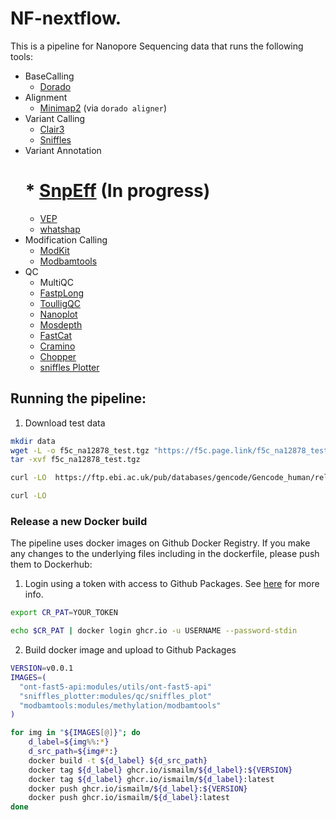 # NF-nextflow.

This is a pipeline for Nanopore Sequencing data that runs the following tools:

* BaseCalling 
  * [Dorado](https://github.com/nanoporetech/dorado)
* Alignment
  * [Minimap2](https://github.com/lh3/minimap2) (via `dorado aligner`)
* Variant Calling
  * [Clair3](https://github.com/HKU-BAL/Clair3) 
  * [Sniffles](https://github.com/fritzsedlazeck/Sniffles)
* Variant Annotation
  # * [SnpEff](https://pcingola.github.io/SnpEff/) (In progress)
  * [VEP](https://www.ensembl.org/info/docs/tools/vep/index.html)
  * [whatshap](https://whatshap.readthedocs.io/en/latest/)
* Modification Calling 
  * [ModKit](https://github.com/nanoporetech/modkit)
  * [Modbamtools](https://github.com/rrazaghi/modbamtools)
* QC
  * MultiQC
  * [FastpLong](https://github.com/OpenGene/fastplong)
  * [ToulligQC](https://github.com/GenomiqueENS/toulligQC)
  * [Nanoplot](https://github.com/wdecoster/nanoplot)
  * [Mosdepth](https://github.com/brentp/mosdepth)
  * [FastCat](https://github.com/epi2me-labs/fastcat)
  * [Cramino](https://github.com/wdecoster/cramino)
  * [Chopper](https://github.com/wdecoster/chopper)
  * [sniffles Plotter](https://github.com/farhangus/Sniffles2_plot)


## Running the pipeline:

1. Download test data 

```bash
mkdir data
wget -L -o f5c_na12878_test.tgz "https://f5c.page.link/f5c_na12878_test"
tar -xvf f5c_na12878_test.tgz

curl -LO  https://ftp.ebi.ac.uk/pub/databases/gencode/Gencode_human/release_38/gencode.v38.annotation.gtf.gz

curl -LO 
```



### Release a new Docker build

The pipeline uses docker images on Github Docker Registry. If you make any changes to the underlying files including in the dockerfile, please push them to Dockerhub:

1. Login using a token with access to Github Packages. See [here](https://docs.github.com/en/packages/working-with-a-github-packages-registry/working-with-the-container-registry) for more info.

```bash
export CR_PAT=YOUR_TOKEN

echo $CR_PAT | docker login ghcr.io -u USERNAME --password-stdin
```

2. Build docker image and upload to Github Packages

```bash
VERSION=v0.0.1
IMAGES=(
  "ont-fast5-api:modules/utils/ont-fast5-api"
  "sniffles_plotter:modules/qc/sniffles_plot"
  "modbamtools:modules/methylation/modbamtools"
)

for img in "${IMAGES[@]}"; do
    d_label=${img%%:*}
    d_src_path=${img#*:}
    docker build -t ${d_label} ${d_src_path}
    docker tag ${d_label} ghcr.io/ismailm/${d_label}:${VERSION}
    docker tag ${d_label} ghcr.io/ismailm/${d_label}:latest
    docker push ghcr.io/ismailm/${d_label}:${VERSION}
    docker push ghcr.io/ismailm/${d_label}:latest
done
```


